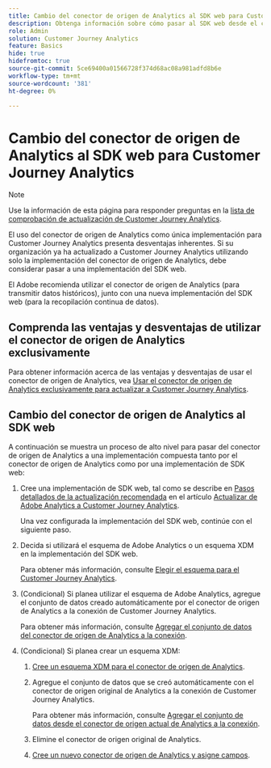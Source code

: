 ```yaml
---
title: Cambio del conector de origen de Analytics al SDK web para Customer Journey Analytics
description: Obtenga información sobre cómo pasar al SDK web desde el conector de origen de Analytics al actualizar a Customer Journey Analytics
role: Admin
solution: Customer Journey Analytics
feature: Basics
hide: true
hidefromtoc: true
source-git-commit: 5ce69400a01566728f374d68ac08a981adfd8b6e
workflow-type: tm+mt
source-wordcount: '381'
ht-degree: 0%

---
```


# Cambio del conector de origen de Analytics al SDK web para Customer Journey Analytics

>[!NOTE]
> 
>Use la información de esta página para responder preguntas en la [lista de comprobación de actualización de Customer Journey Analytics](https://gigazelle.github.io/cja-ttv/).

El uso del conector de origen de Analytics como única implementación para Customer Journey Analytics presenta desventajas inherentes. Si su organización ya ha actualizado a Customer Journey Analytics utilizando solo la implementación del conector de origen de Analytics, debe considerar pasar a una implementación del SDK web.

El Adobe recomienda utilizar el conector de origen de Analytics (para transmitir datos históricos), junto con una nueva implementación del SDK web (para la recopilación continua de datos).

## Comprenda las ventajas y desventajas de utilizar el conector de origen de Analytics exclusivamente

Para obtener información acerca de las ventajas y desventajas de usar el conector de origen de Analytics, vea [Usar el conector de origen de Analytics exclusivamente para actualizar a Customer Journey Analytics](/help/getting-started/cja-upgrade/cja-upgrade-source-connector-exclusively.md).

## Cambio del conector de origen de Analytics al SDK web

A continuación se muestra un proceso de alto nivel para pasar del conector de origen de Analytics a una implementación compuesta tanto por el conector de origen de Analytics como por una implementación de SDK web:

1. Cree una implementación de SDK web, tal como se describe en [Pasos detallados de la actualización recomendada](/help/getting-started/cja-upgrade/cja-upgrade-recommendations.md#detailed-recommended-upgrade-steps) en el artículo [Actualizar de Adobe Analytics a Customer Journey Analytics](/help/getting-started/cja-upgrade/cja-upgrade-recommendations.md).

   Una vez configurada la implementación del SDK web, continúe con el siguiente paso.

1. Decida si utilizará el esquema de Adobe Analytics o un esquema XDM en la implementación del SDK web.

   Para obtener más información, consulte [Elegir el esquema para el Customer Journey Analytics](/help/getting-started/cja-upgrade/cja-upgrade-schema-existing.md).

1. (Condicional) Si planea utilizar el esquema de Adobe Analytics, agregue el conjunto de datos creado automáticamente por el conector de origen de Analytics a la conexión de Customer Journey Analytics.

   Para obtener más información, consulte [Agregar el conjunto de datos del conector de origen de Analytics a la conexión](/help/getting-started/cja-upgrade/cja-upgrade-source-connector-dataset.md).

1. (Condicional) Si planea crear un esquema XDM:

   1. [Cree un esquema XDM para el conector de origen de Analytics](/help/getting-started/cja-upgrade/cja-upgrade-source-connector-schema.md).

   1. Agregue el conjunto de datos que se creó automáticamente con el conector de origen original de Analytics a la conexión de Customer Journey Analytics.

      Para obtener más información, consulte [Agregar el conjunto de datos desde el conector de origen actual de Analytics a la conexión](/help/getting-started/cja-upgrade/cja-upgrade-source-connector-dataset.md).

   1. Elimine el conector de origen original de Analytics. <!-- need to add steps somewhere about how to do this -->

   1. [Cree un nuevo conector de origen de Analytics y asigne campos](/help/getting-started/cja-upgrade/cja-upgrade-source-connector.md).









